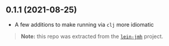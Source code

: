 ## 0.1.1 (2021-08-25)

* A few additions to make running via `clj` more idiomatic

> **Note:** this repo was extracted from the [`lein-jmh`][origin] project.



[origin]:  https://github.com/jgpc42/lein-jmh/tree/84b0350/task
